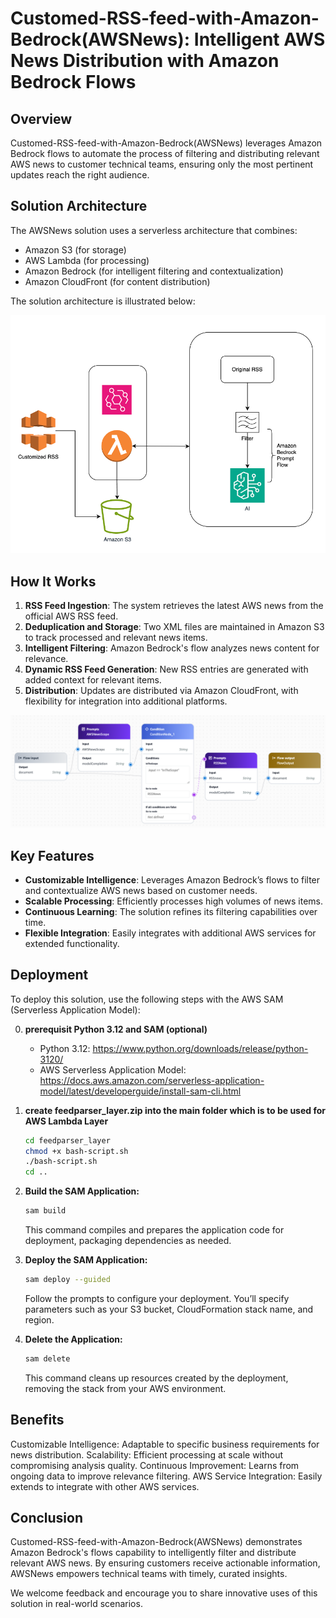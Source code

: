 # Customed-RSS-feed-with-Amazon-Bedrock(AWSNews): Intelligent AWS News Distribution with Amazon Bedrock Flows

## Overview

Customed-RSS-feed-with-Amazon-Bedrock(AWSNews) leverages Amazon Bedrock flows to automate the process of filtering and distributing relevant AWS news to customer technical teams, ensuring only the most pertinent updates reach the right audience.

## Solution Architecture

The AWSNews solution uses a serverless architecture that combines:
- Amazon S3 (for storage)
- AWS Lambda (for processing)
- Amazon Bedrock (for intelligent filtering and contextualization)
- Amazon CloudFront (for content distribution)

The solution architecture is illustrated below:

![Solution Architecture](image/architecture.png)

## How It Works

1. **RSS Feed Ingestion**: The system retrieves the latest AWS news from the official AWS RSS feed.
2. **Deduplication and Storage**: Two XML files are maintained in Amazon S3 to track processed and relevant news items.
3. **Intelligent Filtering**: Amazon Bedrock's flow analyzes news content for relevance.
4. **Dynamic RSS Feed Generation**: New RSS entries are generated with added context for relevant items.
5. **Distribution**: Updates are distributed via Amazon CloudFront, with flexibility for integration into additional platforms.

![Prompt Flow](image/promptflow.png)

## Key Features

- **Customizable Intelligence**: Leverages Amazon Bedrock’s flows to filter and contextualize AWS news based on customer needs.
- **Scalable Processing**: Efficiently processes high volumes of news items.
- **Continuous Learning**: The solution refines its filtering capabilities over time.
- **Flexible Integration**: Easily integrates with additional AWS services for extended functionality.

## Deployment

To deploy this solution, use the following steps with the AWS SAM (Serverless Application Model):

0. **prerequisit Python 3.12 and SAM (optional)**
   - Python 3.12: https://www.python.org/downloads/release/python-3120/
   - AWS Serverless Application Model: https://docs.aws.amazon.com/serverless-application-model/latest/developerguide/install-sam-cli.html

1. **create feedparser_layer.zip into the main folder which is to be used for AWS Lambda Layer**
   ```bash
   cd feedparser_layer
   chmod +x bash-script.sh
   ./bash-script.sh
   cd ..
   ```
2. **Build the SAM Application:**
   ```bash
   sam build
   ```
   This command compiles and prepares the application code for deployment, packaging dependencies as needed.

3. **Deploy the SAM Application:**

   ```bash
   sam deploy --guided
   ```
   Follow the prompts to configure your deployment. You’ll specify parameters such as your S3 bucket, CloudFormation stack name, and region.

4. **Delete the Application:**

   ```bash
   sam delete
   ```
   This command cleans up resources created by the deployment, removing the stack from your AWS environment.

## Benefits
Customizable Intelligence: Adaptable to specific business requirements for news distribution.
Scalability: Efficient processing at scale without compromising analysis quality.
Continuous Improvement: Learns from ongoing data to improve relevance filtering.
AWS Service Integration: Easily extends to integrate with other AWS services.

## Conclusion
Customed-RSS-feed-with-Amazon-Bedrock(AWSNews) demonstrates Amazon Bedrock's flows capability to intelligently filter and distribute relevant AWS news. By ensuring customers receive actionable information, AWSNews empowers technical teams with timely, curated insights.

We welcome feedback and encourage you to share innovative uses of this solution in real-world scenarios.